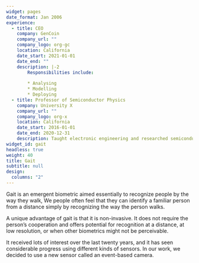 ```yaml
---
widget: pages
date_format: Jan 2006
experience:
  - title: CEO
    company: GenCoin
    company_url: ""
    company_logo: org-gc
    location: California
    date_start: 2021-01-01
    date_end: ""
    description: |-2
        Responsibilities include:
        
        * Analysing
        * Modelling
        * Deploying
  - title: Professor of Semiconductor Physics
    company: University X
    company_url: ""
    company_logo: org-x
    location: California
    date_start: 2016-01-01
    date_end: 2020-12-31
    description: Taught electronic engineering and researched semiconductor physics.
widget_id: gait
headless: true
weight: 40
title: Gait
subtitle: null
design:
  columns: "2"
---
```

Gait is an emergent biometric aimed essentially to recognize people by the way they walk, We people often feel that they can identify a familiar person from a distance simply by recognizing the way the person walks.

A unique advantage of gait is that it is non-invasive. It does not require the person’s cooperation and offers potential for recognition at a distance, at low resolution, or when other biometrics might not be perceivable.

It received lots of interest over the last twenty years, and it has seen considerable progress using different kinds of sensors. In our work, we decided to use a new sensor called an event-based camera.
